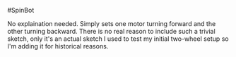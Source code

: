 #SpinBot

No explaination needed. Simply sets one motor turning forward and the other turning backward. There is no real reason to include such a trivial sketch, only it's an actual sketch I used to test my initial two-wheel setup so I'm adding it for historical reasons.

   
